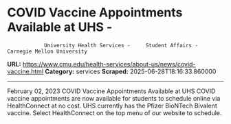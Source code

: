 # COVID Vaccine Appointments Available at UHS - 
                University Health Services -     Student Affairs - Carnegie Mellon University

**URL:** https://www.cmu.edu/health-services/about-us/news/covid-vaccine.html
**Category:** services
**Scraped:** 2025-06-28T18:16:33.860000


---

February 02, 2023
COVID Vaccine Appointments Available at UHS
COVID vaccine appointments are now available for students to schedule online via HealthConnect at no cost. UHS currently has the Pfizer BioNTech Bivalent vaccine. Select HealthConnect on the top menu of our website to schedule.